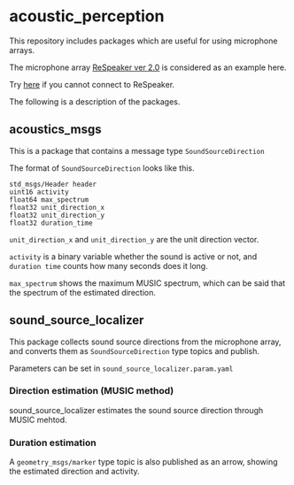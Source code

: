# acoustic_perception
This repository includes packages which are useful for using microphone arrays.

The microphone array [ReSpeaker ver 2.0](https://wiki.seeedstudio.com/ReSpeaker_Mic_Array_v2.0/) is considered as an example here.

Try [here](https://wiki.seeedstudio.com/ReSpeaker_Mic_Array_v2.0/#update-firmware) if you cannot connect to ReSpeaker.

The following is a description of the packages.

## acoustics_msgs
This is a package that contains a message type `SoundSourceDirection` 

The format of `SoundSourceDirection` looks like this.

```
std_msgs/Header header
uint16 activity
float64 max_spectrum
float32 unit_direction_x
float32 unit_direction_y
float32 duration_time
```
`unit_direction_x` and `unit_direction_y` are the unit direction vector.

`activity` is a binary variable whether the sound is active or not, and `duration time` counts how many seconds does it long.

`max_spectrum` shows the maximum MUSIC spectrum, which can be said that the spectrum of the estimated direction.

## sound_source_localizer
This package collects sound source directions from the microphone array, and converts them as `SoundSourceDirection` type topics and publish.

Parameters can be set in `sound_source_localizer.param.yaml`

### Direction estimation (MUSIC method)

sound_source_localizer estimates the sound source direction through MUSIC mehtod.



### Duration estimation


A `geometry_msgs/marker` type topic is also published as an arrow, showing the estimated direction and activity.